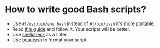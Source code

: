 # How to write good Bash scripts?

- Use `#!/usr/bin/env bash` instead of `#!/bin/bash` it's [more portable](http://stackoverflow.com/a/21613044).
- Read [this guide](https://github.com/progrium/bashstyle) and follow it. Your scripts will be better.
- Use [shellcheck](https://github.com/koalaman/shellcheck) as a linter.
- Use [beautysh](https://github.com/bemeurer/beautysh) to format your script.
